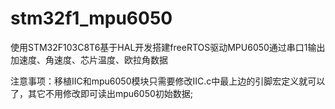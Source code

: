 # stm32f1_mpu6050
使用STM32F103C8T6基于HAL开发搭建freeRTOS驱动MPU6050通过串口1输出加速度、角速度、芯片温度、欧拉角数据

  注意事项：移植IIC和mpu6050模块只需要修改IIC.c中最上边的引脚宏定义就可以了，其它不用修改即可读出mpu6050初始数据;
